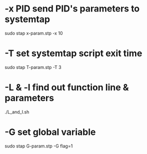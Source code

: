 # -x PID send PID's parameters to systemtap
sudo stap x-param.stp -x 10
# -T set systemtap script exit time
sudo stap T-param.stp -T 3
# -L & -l find out function line & parameters
./L_and_l.sh
# -G set global variable
sudo stap G-param.stp -G flag=1
